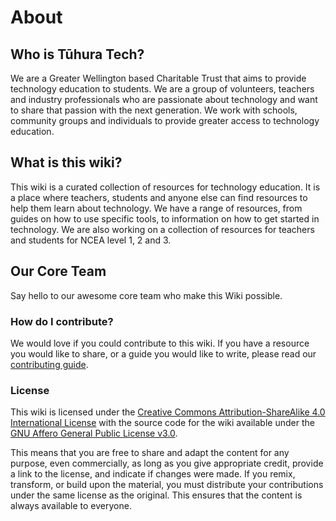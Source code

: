 <script setup>
import { VPTeamMembers } from 'vitepress/theme'

const members = [
  {
    avatar: 'https://darkflame.dev/images/portrait.png',
    name: 'Leon Bowie',
    title: 'Tūhura Tech Head of Operations',
    links: [
      { icon: 'github', link: 'https://github.com/darkflame72' },
      { icon: 'mastodon', link: 'https://mastodon.darkflame.dev/@darkflame' }
    ]
  },
  {
    avatar: '',
    name: 'Nixia Winter',
    title: 'Designer',
    links: [
    ]
  },
]
</script>

# About

## Who is Tūhura Tech?

We are a Greater Wellington based Charitable Trust that aims to provide technology education to students. We are a group of volunteers, teachers and industry professionals who are passionate about technology and want to share that passion with the next generation. We work with schools, community groups and individuals to provide greater access to technology education.

## What is this wiki?

This wiki is a curated collection of resources for technology education. It is a place where teachers, students and anyone else can find resources to help them learn about technology. We have a range of resources, from guides on how to use specific tools, to information on how to get started in technology. We are also working on a collection of resources for teachers and students for NCEA level 1, 2 and 3.

## Our Core Team

Say hello to our awesome core team who make this Wiki possible.

<VPTeamMembers size="small" :members="members" />

### How do I contribute?

We would love if you could contribute to this wiki. If you have a resource you would like to share, or a guide you would like to write, please read our [contributing guide](https://github.com/Tuhura-Tech/Wiki/blob/main/CONTRIBUTING.md).

### License

This wiki is licensed under the [Creative Commons Attribution-ShareAlike 4.0 International License](https://creativecommons.org/licenses/by-sa/4.0/) with the source code for the wiki available under the [GNU Affero General Public License v3.0](https://github.com/Tuhura-Tech/Wiki/blob/main/LICENSE).

This means that you are free to share and adapt the content for any purpose, even commercially, as long as you give appropriate credit, provide a link to the license, and indicate if changes were made. If you remix, transform, or build upon the material, you must distribute your contributions under the same license as the original. This ensures that the content is always available to everyone.
